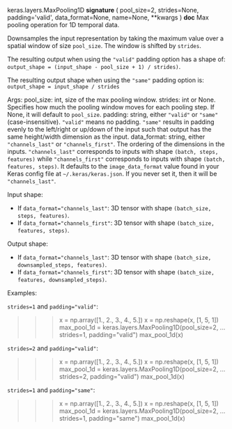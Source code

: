 keras.layers.MaxPooling1D
__signature__
(
  pool_size=2,
  strides=None,
  padding='valid',
  data_format=None,
  name=None,
  **kwargs
)
__doc__
Max pooling operation for 1D temporal data.

Downsamples the input representation by taking the maximum value over a
spatial window of size `pool_size`. The window is shifted by `strides`.

The resulting output when using the `"valid"` padding option has a shape of:
`output_shape = (input_shape - pool_size + 1) / strides)`.

The resulting output shape when using the `"same"` padding option is:
`output_shape = input_shape / strides`

Args:
    pool_size: int, size of the max pooling window.
    strides: int or None. Specifies how much the pooling window moves
        for each pooling step. If None, it will default to `pool_size`.
    padding: string, either `"valid"` or `"same"` (case-insensitive).
        `"valid"` means no padding. `"same"` results in padding evenly to
        the left/right or up/down of the input such that output has the same
        height/width dimension as the input.
    data_format: string, either `"channels_last"` or `"channels_first"`.
        The ordering of the dimensions in the inputs. `"channels_last"`
        corresponds to inputs with shape `(batch, steps, features)`
        while `"channels_first"` corresponds to inputs with shape
        `(batch, features, steps)`. It defaults to the `image_data_format`
        value found in your Keras config file at `~/.keras/keras.json`.
        If you never set it, then it will be `"channels_last"`.

Input shape:
- If `data_format="channels_last"`:
    3D tensor with shape `(batch_size, steps, features)`.
- If `data_format="channels_first"`:
    3D tensor with shape `(batch_size, features, steps)`.

Output shape:
- If `data_format="channels_last"`:
    3D tensor with shape `(batch_size, downsampled_steps, features)`.
- If `data_format="channels_first"`:
    3D tensor with shape `(batch_size, features, downsampled_steps)`.

Examples:

`strides=1` and `padding="valid"`:

>>> x = np.array([1., 2., 3., 4., 5.])
>>> x = np.reshape(x, [1, 5, 1])
>>> max_pool_1d = keras.layers.MaxPooling1D(pool_size=2,
...    strides=1, padding="valid")
>>> max_pool_1d(x)

`strides=2` and `padding="valid"`:

>>> x = np.array([1., 2., 3., 4., 5.])
>>> x = np.reshape(x, [1, 5, 1])
>>> max_pool_1d = keras.layers.MaxPooling1D(pool_size=2,
...    strides=2, padding="valid")
>>> max_pool_1d(x)

`strides=1` and `padding="same"`:

>>> x = np.array([1., 2., 3., 4., 5.])
>>> x = np.reshape(x, [1, 5, 1])
>>> max_pool_1d = keras.layers.MaxPooling1D(pool_size=2,
...    strides=1, padding="same")
>>> max_pool_1d(x)
